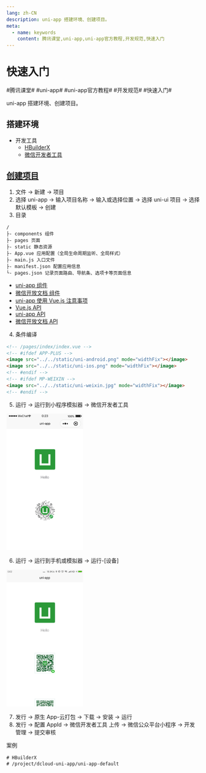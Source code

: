 ```yaml
---
lang: zh-CN
description: uni-app 搭建环境、创建项目。
meta:
  - name: keywords
    content: 腾讯课堂,uni-app,uni-app官方教程,开发规范,快速入门
---
```


# 快速入门

\#腾讯课堂#
\#uni-app#
\#uni-app官方教程#
\#开发规范#
\#快速入门#

uni-app 搭建环境、创建项目。

## 搭建环境

* 开发工具
  * [HBuilderX](https://www.dcloud.io/hbuilderx.html)
  * [微信开发者工具](https://developers.weixin.qq.com/miniprogram/dev/devtools/download.html)

## [创建项目](https://uniapp.dcloud.io/quickstart?id=%e5%88%9b%e5%bb%bauni-app)

1. 文件 -> 新建 -> 项目
2. 选择 uni-app -> 输入项目名称 -> 输入或选择位置 -> 选择 uni-ui 项目 -> 选择默认模板 -> 创建
3. 目录

  ```
  /
  ├- components 组件
  ├- pages 页面
  ├- static 静态资源
  ├- App.vue 应用配置（全局生命周期监听、全局样式）
  ├- main.js 入口文件
  ├- manifest.json 配置应用信息
  └- pages.json 记录页面路由、导航条、选项卡等页面信息
  ```

  * [uni-app 组件](https://uniapp.dcloud.io/component/README)
  * [微信开放文档 组件](https://developers.weixin.qq.com/miniprogram/dev/component/)
  * [uni-app 使用 Vue.js 注意事项](https://uniapp.dcloud.io/use)
  * [Vue.js API](https://cn.vuejs.org/v2/api/)
  * [uni-app API](https://uniapp.dcloud.io/api/README)
  * [微信开放文档 API](https://developers.weixin.qq.com/miniprogram/dev/api/)

4. 条件编译

  ```html
  <!-- /pages/index/index.vue -->
  <!-- #ifdef APP-PLUS -->
  <image src="../../static/uni-android.png" mode="widthFix"></image>
  <image src="../../static/uni-ios.png" mode="widthFix"></image>
  <!-- #endif -->
  <!-- #ifdef MP-WEIXIN -->
  <image src="../../static/uni-weixin.jpg" mode="widthFix"></image>
  <!-- #endif -->
  ```

5. 运行 -> 运行到小程序模拟器 -> 微信开发者工具

  <img style="width: 200px;" src="./image/weixin.png" />

6. 运行 -> 运行到手机或模拟器 -> 运行-\[设备\]

  <img style="width: 200px;" src="./image/app.png" />

7. 发行 -> 原生 App-云打包 -> 下载 -> 安装 -> 运行
8. 发行 -> 配置 AppId -> 微信开发者工具 上传 -> 微信公众平台小程序 -> 开发管理 -> 提交审核

案例

```shell
# HBuilderX
# /project/dcloud-uni-app/uni-app-default
```